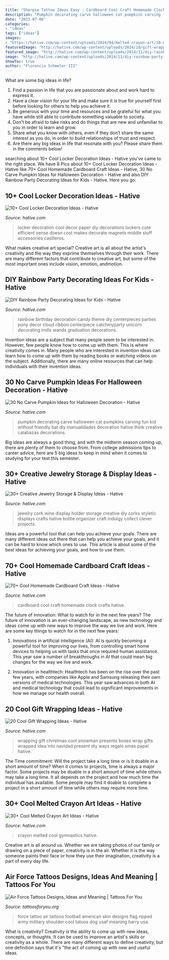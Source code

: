 ```yaml
---
title: "Sharpie Tattoo Ideas Easy : Cardboard Cool Craft Homemade Clock Crafts Hative"
description: "Pumpkin decorating carve halloween cat pumpkins carving fun kid without friendly bat diy manualidades decoration hative think creative calabazas decorations"
date: "2023-07-06"
categories:
- "ideas"
tags: ["ideas"]
images:
- "https://hative.com/wp-content/uploads/2014/04/melted-crayon-art/10-gymnastics.jpg"
featuredImage: "http://hative.com/wp-content/uploads/2014/10/gift-wrapping-ideas/7-cool-gift-wrapping-ideas.jpg"
featured_image: "http://hative.com/wp-content/uploads/2014/11/diy-rainbow-party-decorating-ideas/4-candy-decoration.jpg"
image: "http://hative.com/wp-content/uploads/2014/11/diy-rainbow-party-decorating-ideas/4-candy-decoration.jpg"
ShowToc: true
author: "Florencio Schmeler III"
---
```



What are some big ideas in life?
1. Find a passion in life that you are passionate about and work hard to express it.
2. Have a clear vision for your life and make sure it is true for yourself first before looking for others to help you achieve it.
3. Be generous with your time and resources and be grateful for what you have while still able to contribute something valuable to society.
4. Don't be afraid to take risks and do things that are new and unfamiliar to you in order to learn and grow.
5. Share what you know with others, even if they don’t share the same interest as you do, in order to build relationships of trust and respect. 
6. Are there any big ideas in life that resonate with you? Please share them in the comments below!

	

		
searching about 10+ Cool Locker Decoration Ideas - Hative you've came to the right place. We have 8 Pics about 10+ Cool Locker Decoration Ideas - Hative like 70+ Cool Homemade Cardboard Craft Ideas - Hative, 30 No Carve Pumpkin Ideas for Halloween Decoration - Hative and also DIY Rainbow Party Decorating Ideas for Kids - Hative. Here you go:
		
    
## 10+ Cool Locker Decoration Ideas - Hative

<img loading=lazy src="https://hative.com/wp-content/uploads/2014/05/locker-decoration/4-contact-paper-locker-decoration.jpg" onerror="this.onerror=null;this.src='https://tse2.mm.bing.net/th?id=OIP.OKAdD3z3iR9AekLOzqiHPQHaJ6&amp;pid=15.1';" alt="10+ Cool Locker Decoration Ideas - Hative">

_Source: hative.com_

>locker decoration cool decor paper diy decorations lockers cute efficient sense doesn cost makes decorate magnets middle stuff accessories casilleros. 

	

What makes creative art special?
Creative art is all about the artist's creativity and the way they exprime themselves through their work. There are many different factors that contribute to creative art, but some of the most important ones include vision, emotion, andmotion.

    
## DIY Rainbow Party Decorating Ideas For Kids - Hative

<img loading=lazy src="http://hative.com/wp-content/uploads/2014/11/diy-rainbow-party-decorating-ideas/4-candy-decoration.jpg" onerror="this.onerror=null;this.src='https://tse4.mm.bing.net/th?id=OIP.GfTxgQhCKywEmuWykiSTCAHaLG&amp;pid=15.1';" alt="DIY Rainbow Party Decorating Ideas for Kids - Hative">

_Source: hative.com_

>rainbow birthday decoration candy theme diy centerpieces parties pony decor cloud ribbon centerpiece catchmyparty unicorn decorating trolls wands graduation decorations. 

	

Invention ideas are a subject that many people seem to be interested in. However, few people know how to come up with them. This is where creativity comes in. Many people who are interested in invention ideas can learn how to come up with them by reading books or watching videos on the subject. Additionally, there are many online resources that can help individuals with their invention ideas.

    
## 30 No Carve Pumpkin Ideas For Halloween Decoration - Hative

<img loading=lazy src="https://hative.com/wp-content/uploads/2014/10/no-carve-pumpkin-ideas/5-black-bat-and-cat.jpg" onerror="this.onerror=null;this.src='https://tse3.mm.bing.net/th?id=OIP.Hb3xmJyHvHGn4YeFeGDYywHaJk&amp;pid=15.1';" alt="30 No Carve Pumpkin Ideas for Halloween Decoration - Hative">

_Source: hative.com_

>pumpkin decorating carve halloween cat pumpkins carving fun kid without friendly bat diy manualidades decoration hative think creative calabazas decorations. 

	

Big ideas are always a good thing, and with the midterm season coming up, there are plenty of them to choose from. From college admissions tips to career advice, here are 5 big ideas to keep in mind when it comes to studying for your test this semester.

    
## 30+ Creative Jewelry Storage &amp; Display Ideas - Hative

<img loading=lazy src="https://hative.com/wp-content/uploads/2015/01/jewelry-storage-display-ideas/4-wine-cork-jewelry-holder.jpg" onerror="this.onerror=null;this.src='https://tse3.mm.bing.net/th?id=OIP.FwVNXz2MrSzob-lrHpXaiQHaKW&amp;pid=15.1';" alt="30+ Creative Jewelry Storage &amp; Display Ideas - Hative">

_Source: hative.com_

>jewelry cork wine display holder storage creative diy corks styletic displays crafts hative bottle organizer craft indulgy collect clever projects. 

	

Ideas are a powerful tool that can help you achieve your goals. There are many different ideas out there that can help you achieve your goals, and it can be hard to know which ones to use. This article is about some of the best ideas for achieving your goals, and how to use them.

    
## 70+ Cool Homemade Cardboard Craft Ideas - Hative

<img loading=lazy src="https://hative.com/wp-content/uploads/2014/04/cardboard-crafts/6-homemade-cardboard-clock.jpg" onerror="this.onerror=null;this.src='https://tse4.mm.bing.net/th?id=OIP.B1bOA82vW64050x_Z3iO2wHaJ4&amp;pid=15.1';" alt="70+ Cool Homemade Cardboard Craft Ideas - Hative">

_Source: hative.com_

>cardboard cool craft homemade clock crafts hative. 

	

The future of innovation: What to watch for in the next few years?
The future of innovation is an ever-changing landscape, as new technology and ideas come up with new ways to improve the way we live and work. Here are some key things to watch for in the next few years: 
1. Innovations in artificial intelligence (AI): AI is quickly becoming a powerful tool for improving our lives, from controlling smart home devices to helping us with tasks that once required human assistance. This year saw a number of breakthroughs in AI that could mean big changes for the way we live and work. 

2. Innovation in healthtech: Healthtech has been on the rise over the past few years, with companies like Apple and Samsung releasing their own versions of medical technologies. This year saw advances in both AI and medical technology that could lead to significant improvements in how we manage our health overall. 


    
## 20 Cool Gift Wrapping Ideas - Hative

<img loading=lazy src="http://hative.com/wp-content/uploads/2014/10/gift-wrapping-ideas/7-cool-gift-wrapping-ideas.jpg" onerror="this.onerror=null;this.src='https://tse2.mm.bing.net/th?id=OIP.FCGR5qcVwaA-UGUQzGBzGgHaM2&amp;pid=15.1';" alt="20 Cool Gift Wrapping Ideas - Hative">

_Source: hative.com_

>wrapping gift christmas cool snowman presents boxes wrap gifts wrapped idea into navidad present diy ways regalo xmas papel hative. 

	

The Time commitment: Will the project take a long time or is it doable in a short amount of time?
When it comes to projects, time is always a major factor. Some projects may be doable in a short amount of time while others may take a long time. It all depends on the project and how much time the individual has available. Some people may find it doable to complete a project in a short amount of time while others may require more time.

    
## 30+ Cool Melted Crayon Art Ideas - Hative

<img loading=lazy src="https://hative.com/wp-content/uploads/2014/04/melted-crayon-art/10-gymnastics.jpg" onerror="this.onerror=null;this.src='https://tse2.mm.bing.net/th?id=OIP.znXxIh5UvBw51Ktxt235XgHaJ4&amp;pid=15.1';" alt="30+ Cool Melted Crayon Art Ideas - Hative">

_Source: hative.com_

>crayon melted cool gymnastics hative. 

	

Creative art is all around us. Whether we are taking photos of our family or drawing on a piece of paper, creativity is in the air. Whether it is the way someone paints their face or how they use their imagination, creativity is a part of every day life.

    
## Air Force Tattoos Designs, Ideas And Meaning | Tattoos For You

<img loading=lazy src="https://www.tattoosforyou.org/wp-content/uploads/2016/03/Air-Force-Tattoos.jpg" onerror="this.onerror=null;this.src='https://tse2.mm.bing.net/th?id=OIP.J3dZeAidxEbdOWxdpSQaQwHaLI&amp;pid=15.1';" alt="Air Force Tattoos Designs, Ideas and Meaning | Tattoos For You">

_Source: tattoosforyou.org_

>force tattoo air tattoos football american skin designs flag ripped army military shoulder cool tatoos dog usaf meaning harry usa. 

	

What is creativity?
Creativity is the ability to come up with new ideas, concepts, or thoughts. It can be used to improve an artist's skills or creativity as a whole. There are many different ways to define creativity, but one definition says that it's "the act of coming up with new and useful ideas.


